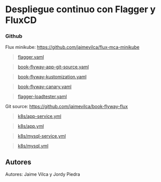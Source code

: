 #  Despliegue continuo con Flagger y FluxCD

###  Github


Flux minikube:  https://github.com/jaimevilca/flux-mca-minikube



> [flagger.yaml](https://github.com/jaimevilca/flux-mca-minikube/blob/main/clusters/staging/flagger.yaml)

> [book-flyway-app-git-source.yaml](https://github.com/jaimevilca/flux-mca-minikube/blob/main/clusters/staging/book-flyway-app-git-source.yaml)

> [book-flyway-kustomization.yaml](https://github.com/jaimevilca/flux-mca-minikube/blob/main/clusters/staging/book-flyway-kustomization.yaml)

> [book-flyway-canary.yaml](https://github.com/jaimevilca/flux-mca-minikube/blob/main/clusters/staging/book-flyway-canary.yaml)

> [flagger-loadtester.yaml](https://github.com/jaimevilca/flux-mca-minikube/blob/main/clusters/staging/flagger-loadtester.yaml)

Git source:  https://github.com/jaimevilca/book-flyway-flux



> [k8s/app-service.yml](https://github.com/jaimevilca/book-flyway-flux/blob/main/k8s/app-service.yml)

> [k8s/app.yml](https://github.com/jaimevilca/book-flyway-flux/blob/main/k8s/app.yml)

> [k8s/mysql-service.yml](https://github.com/jaimevilca/book-flyway-flux/blob/main/k8s/mysql-service.yml)

> [k8s/mysql.yml](https://github.com/jaimevilca/book-flyway-flux/blob/main/k8s/mysql.yml)
##  Autores
Autores: Jaime Vilca y Jordy Piedra
